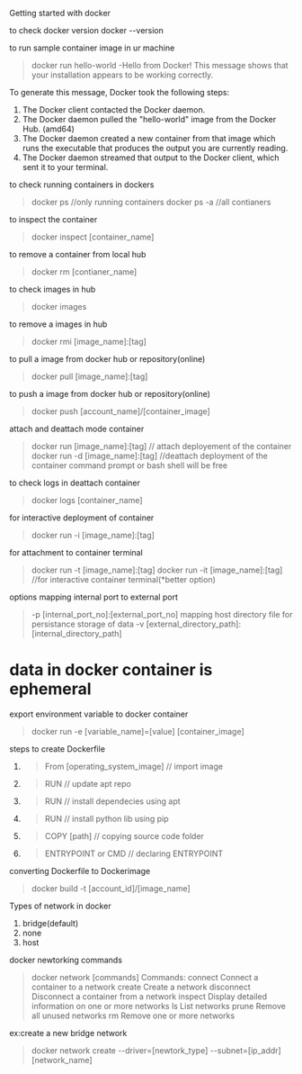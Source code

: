 Getting started with docker 

to check docker version
docker --version

to run sample container image in ur machine 
> docker run hello-world
-Hello from Docker!
This message shows that your installation appears to be working correctly.

To generate this message, Docker took the following steps:  
 1. The Docker client contacted the Docker daemon.
 2. The Docker daemon pulled the "hello-world" image from the Docker Hub.
    (amd64)
 3. The Docker daemon created a new container from that image which runs the
    executable that produces the output you are currently reading.
 4. The Docker daemon streamed that output to the Docker client, which sent it
    to your terminal.

to check running containers in dockers
 > docker ps //only running containers
 > docker ps -a //all contianers

to inspect the container 
>docker inspect [container_name]


to remove a container from local hub
> docker rm [contianer_name]

to check images in hub
> docker images

to remove a images in hub
> docker rmi [image_name]:[tag]

to pull a image from docker hub or repository(online)
> docker pull [image_name]:[tag]

to push a image from docker hub or repository(online)
> docker push [account_name]/[container_image]

attach and deattach mode container
> docker run [image_name]:[tag] // attach deployement of the container 
> docker run -d [image_name]:[tag] //deattach deployment of the container command prompt or bash shell will be free

to check logs in deattach container 
>docker logs [container_name]

for interactive deployment of container 
> docker run -i [image_name]:[tag]

for attachment to container terminal
> docker run -t [image_name]:[tag]
> docker run -it [image_name]:[tag]  //for interactive container terminal(*better option)

options
mapping internal port to external port
> -p  [internal_port_no]:[external_port_no] 
mapping host directory file for persistance storage of data
> -v  [external_directory_path]:[internal_directory_path]  

# data in docker container is ephemeral 

export environment variable to docker container
> docker run -e [variable_name]=[value]  [container_image]



steps to create Dockerfile 
1. > From [operating_system_image]      // import image
2. > RUN              // update apt repo
3. > RUN              // install dependecies using apt
4. > RUN              // install python lib using pip
5. > COPY  [path]         // copying source code  folder
6. > ENTRYPOINT or CMD       // declaring ENTRYPOINT

converting Dockerfile to Dockerimage
>docker build -t [account_id]/[image_name]




Types of network in docker 
1. bridge(default)
2. none
3. host

docker newtorking commands
> docker  network [commands]
Commands:
  connect     Connect a container to a network
  create      Create a network
  disconnect  Disconnect a container from a network
  inspect     Display detailed information on one or more networks
  ls          List networks
  prune       Remove all unused networks
  rm          Remove one or more networks

ex:create a new bridge network
> docker network create  --driver=[newtork_type]  --subnet=[ip_addr] [network_name]


